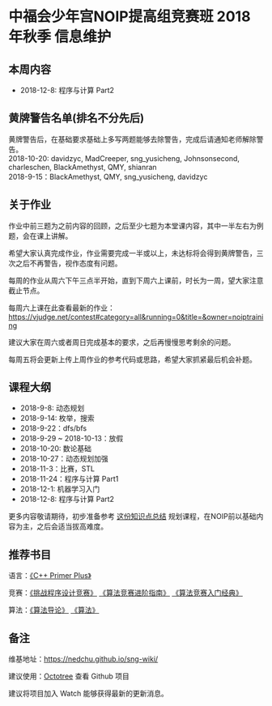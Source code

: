 # 中福会少年宫NOIP提高组竞赛班 2018年秋季 信息维护

## 本周内容
- 2018-12-8: 程序与计算 Part2
## 黄牌警告名单(排名不分先后)
黄牌警告后，在基础要求基础上多写两题能够去除警告，完成后请通知老师解除警告。  
2018-10-20: davidzyc, MadCreeper, sng\_yusicheng, Johnsonsecond, charleschen, BlackAmethyst, QMY, shianran  
2018-9-15：BlackAmethyst, QMY, sng\_yusicheng, davidzyc
## 关于作业
作业中前三题为之前内容的回顾，之后至少七题为本堂课内容，其中一半左右为例题，会在课上讲解。

希望大家认真完成作业，作业需要完成一半或以上，未达标将会得到黄牌警告，三次之后不再警告，视作态度有问题。

每周的作业从周六下午三点半开始，直到下周六上课前，时长为一周，望大家注意截止节点。

每周六上课在此查看最新的作业：https://vjudge.net/contest#category=all&running=0&title=&owner=noiptraining

建议大家在周六或者周日完成基本的要求，之后再慢慢思考剩余的问题。

每周五将会更新上传上周作业的参考代码或思路，希望大家抓紧最后机会补题。


## 课程大纲
- 2018-9-8:  动态规划
- 2018-9-14: 枚举，搜索
- 2018-9-22：dfs/bfs
- 2018-9-29 ~ 2018-10-13：放假
- 2018-10-20: 数论基础
- 2018-10-27：动态规划加强
- 2018-11-3：比赛，STL
- 2018-11-24：程序与计算 Part1
- 2018-12-1: 机器学习入门
- 2018-12-8: 程序与计算 Part2

更多内容敬请期待，初步准备参考 [这份知识点总结](https://blog.csdn.net/txl199106/article/details/71504478) 规划课程，在NOIP前以基础内容为主，之后会适当拔高难度。
## 推荐书目
语言：[《C++ Primer Plus》](https://www.amazon.cn/dp/B008A4XZRI/ref=sr_1_1?ie=UTF8&qid=1536459468&sr=8-1&keywords=c%2B%2B+primer+plus)

竞赛：[《挑战程序设计竞赛》](https://www.amazon.cn/s/ref=nb_sb_noss?__mk_zh_CN=%E4%BA%9A%E9%A9%AC%E9%80%8A%E7%BD%91%E7%AB%99&url=search-alias%3Daps&field-keywords=%E6%8C%91%E6%88%98%E7%A8%8B%E5%BA%8F%E8%AE%BE%E8%AE%A1%E7%AB%9E%E8%B5%9B)  [《算法竞赛进阶指南》](http://item.jd.com/25169099379.html) [《算法竞赛入门经典》](https://www.amazon.cn/dp/B00KVZ43PW/ref=sr_1_1?ie=UTF8&qid=1536461450&sr=8-1&keywords=%E7%AE%97%E6%B3%95%E7%AB%9E%E8%B5%9B)

算法：[《算法导论》](https://www.amazon.cn/dp/B00AK7BYJY/ref=sr_1_1?ie=UTF8&qid=1536459343&sr=8-1&keywords=%E7%AE%97%E6%B3%95%E5%AF%BC%E8%AE%BA) [《算法》](https://www.amazon.cn/dp/B009OCFQ0O/ref=sr_1_1?ie=UTF8&qid=1536459381&sr=8-1&keywords=%E7%AE%97%E6%B3%95)

## 备注
维基地址：https://nedchu.github.io/sng-wiki/

建议使用：[Octotree](https://chrome.google.com/webstore/detail/octotree/bkhaagjahfmjljalopjnoealnfndnagc?hl=zh-CN) 查看 Github 项目

建议将项目加入 Watch 能够获得最新的更新消息。
